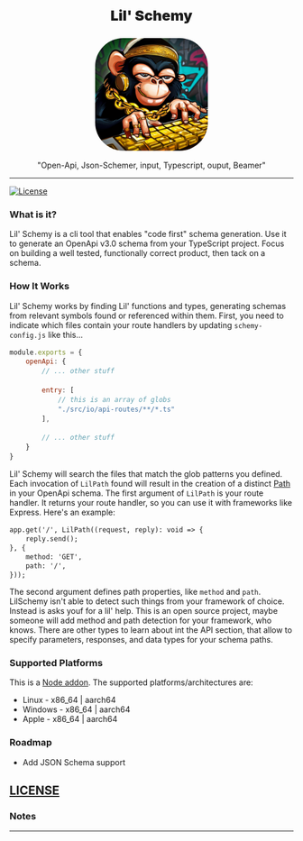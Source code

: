 <p align="center" style="font-weight:900;font-size:25px;">Lil' Schemy</p>
<p align="center">
<img src="./lil-schemy.png" width="200px" style="border-radius:50px;margin:auto;"/>
</p>
<p align="center">"Open-Api, Json-Schemer, input, Typescript, ouput, Beamer"</p>

---

[![License](http://img.shields.io/:license-mit-blue.svg?style=flat)](https://opensource.org/licenses/MIT)

<!-- ### Table of Contents
- [What is it](#whatisit)
- [How It Works](#howitworks)
- [Supported Platforms](#supportedplatforms)
- [Roadmap](#Roadmap) -->

### What is it?
Lil' Schemy is a cli tool that enables "code first" schema generation. Use it to generate an OpenApi v3.0 schema from your TypeScript project. Focus on building a well tested, functionally correct product, then tack on a schema.

### How It Works
Lil' Schemy works by finding Lil' functions and types, generating schemas from relevant symbols found or referenced within them. First, you need to indicate which files contain your route handlers by updating `schemy-config.js` like this...
```js
module.exports = {
    openApi: {
        // ... other stuff

        entry: [
            // this is an array of globs
            "./src/io/api-routes/**/*.ts"
        ],
        
        // ... other stuff
    }
}
```
Lil' Schemy will search the files that match the glob patterns you defined. Each invocation of `LilPath` found will result in the creation of a distinct [Path](https://swagger.io/specification/#paths-object) in your OpenApi schema. The first argument of `LilPath` is your route handler. It returns your route handler, so you can use it with frameworks like Express. Here's an example:
```TS
app.get('/', LilPath((request, reply): void => {
    reply.send();
}, {
    method: 'GET',
    path: '/',
}));
```
The second argument defines path properties, like `method` and `path`. LilSchemy isn't able to detect such things from your framework of choice. Instead is asks youf for a lil' help. This is an open source project, maybe someone will add method and path detection for your framework, who knows. There are other types to learn about int the API section, that allow to specify parameters, responses, and data types for your schema paths.

### Supported Platforms
This is a [Node addon]. The supported platforms/architectures are:
- Linux - x86_64 | aarch64
- Windows - x86_64 | aarch64
- Apple - x86_64 | aarch64

### Roadmap
- Add JSON Schema support

## [LICENSE](LICENSE)

### Notes
---

[Node addon]:(https://github.com/neon-bindings/neon)
